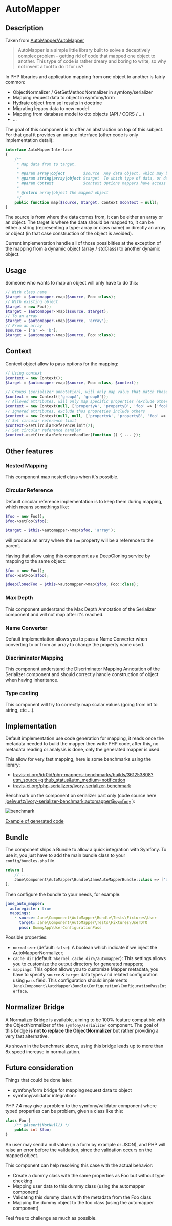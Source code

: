 # AutoMapper

## Description
Taken from [AutoMapper/AutoMapper](https://github.com/AutoMapper/AutoMapper)

> AutoMapper is a simple little library built to solve a deceptively complex problem - getting rid of code that mapped one object to another. This type of code is rather dreary and boring to write, so why not invent a tool to do it for us?

In PHP libraries and application mapping from one object to another is fairly common:

* ObjectNormalizer / GetSetMethodNormalizer in symfony/serializer
* Mapping request data to object in symfony/form
* Hydrate object from sql results in doctrine
* Migrating legacy data to new model
* Mapping from database model to dto objects (API / CQRS / ...)
* ...

The goal of this component is to offer an abstraction on top of this subject. For that goal it provides an unique interface (other code is only implementation detail):

```php
interface AutoMapperInterface
{
    /**
     * Map data from to target.
     *
     * @param array|object        $source  Any data object, which may be an object or an array
     * @param string|array|object $target  To which type of data, or data, the source should be mapped
     * @param Context             $context Options mappers have access to
     *
     * @return array|object The mapped object
     */
    public function map($source, $target, Context $context = null);
}
```

The source is from where the data comes from, it can be either an array or an object.
The target is where the data should be mapped to, it can be either a string (representing a type: array or class name) or directly an array or object (in that case construction of the object is avoided).

Current implementation handle all of those possiblities at the exception of the mapping from a dynamic object (array / stdClass) to another dynamic object.

## Usage
Someone who wants to map an object will only have to do this:

```php
// With class name
$target = $automapper->map($source, Foo::class);
// With existing object
$target = new Foo();
$target = $automapper->map($source, $target);
// To an array
$target = $automapper->map($source, 'array');
// From an array
$source = ['a' => 'b'];
$target = $automapper->map($source, Foo::class);
```

## Context
Context object allow to pass options for the mapping:

```php
// Using context
$context = new Context();
$target = $automapper->map($source, Foo::class, $context);

// Groups (serializer annotation), will only map value that match those group in source and target
$context = new Context(['groupA', 'groupB']);
// Allowed attributes, will only map specific properties (exclude others), allow nesting for sub mapping like the serializer component
$context = new Context(null, ['propertyA', 'propertyB', 'foo' => ['fooPropertyA']]);
// Ignored attributes, exclude thos propreties include others
$context = new Context(null, null, ['propertyA', 'propertyB', 'foo' => ['fooPropertyA']]);
// Set circular reference limit
$context->setCircularReferenceLimit(2);
// Set circular reference handler
$context->setCircularReferenceHandler(function () { ... });
```

## Other features
### Nested Mapping
This component map nested class when it's possible.

### Circular Reference
Default circular reference implementation is to keep them during mapping, which means somethings like:

```php
$foo = new Foo();
$foo->setFoo($foo);

$target = $this->automapper->map($foo, 'array');
```

will produce an array where the `foo` property will be a reference to the parent.

Having that allow using this component as a DeepCloning service by mapping to the same object:

```php
$foo = new Foo();
$foo->setFoo($foo);

$deepClonedFoo = $this->automapper->map($foo, Foo::class);
```

### Max Depth
This component understand the Max Depth Annotation of the Serializer component and will not map after it's reached.

### Name Converter
Default implementation allows you to pass a Name Converter when converting to or from an array to change the property name used.

### Discriminator Mapping
This component understand the Discriminator Mapping Annotation of the Serializer component and should correctly handle construction of object when having inheritance.

### Type casting
This component will try to correctly map scalar values (going from int to string, etc ...).

## Implementation
Default implementation use code generation for mapping, it reads once the metadata needed to build the mapper then write PHP code, after this, no metadata reading or analysis is done, only the generated mapper is used.

This allow for very fast mapping, here is some benchmarks using the library:

* [travis-ci.org/idr0id/php-mappers-benchmarks/builds/361253808?utm_source=github_status&utm_medium=notification](https://travis-ci.org/idr0id/php-mappers-benchmarks/builds/361253808?utm_source=github_status&utm_medium=notification)
* [travis-ci.org/php-serializers/ivory-serializer-benchmark](https://travis-ci.org/php-serializers/ivory-serializer-benchmark)

Benchmark on the component on serializer part only (code source here [joelwurtz/ivory-serializer-benchmark:automapper@`symfony`](https://github.com/joelwurtz/ivory-serializer-benchmark/tree/symfony/automapper) [](/joelwurtz/ivory-serializer-benchmark/tree/HEAD@{2019-02-14T16:48:16Z}/automapper)):

![benchmark](https://user-images.githubusercontent.com/90466/52822853-36e88c80-30b3-11e9-8839-71fc2a17fe8e.png)

[Example of generated code](https://gist.github.com/joelwurtz/7ee48dd768f6d39ccc78d6ab7bdea22a)

## Bundle

The component ships a Bundle to allow a quick integration with Symfony.
To use it, you just have to add the main bundle class to your `config/bundles.php` file.
```php
return [
    // ...
    Jane\Component\AutoMapper\Bundle\JaneAutoMapperBundle::class => ['all' => true],
];
```

Then configure the bundle to your needs, for example:
```yaml
jane_auto_mapper:
  autoregister: true
  mappings:
    - source: Jane\Component\AutoMapper\Bundle\Tests\Fixtures\User
      target: Jane\Component\AutoMapper\Tests\Fixtures\UserDTO
      pass: DummyApp\UserConfigurationPass
```

Possible properties:
- `normalizer` (default: `false`):  A boolean which indicate if we inject the AutoMapperNormalizer;
- `cache_dir` (default: `%kernel.cache_dir%/automapper`): This settings allows you to customize the output directory for generated mappers;
- `mappings`: This option allows you to customize Mapper metadata, you have to specify `source` & `target` data types and related configuration using `pass` field.
This configuration should implements `Jane\Component\AutoMapper\Bundle\Configuration\ConfigurationPassInterface`.

## Normalizer Bridge
A Normalizer Bridge is available, aiming to be 100% feature compatible with the ObjectNormalizer of the ``symfony/serializer`` component. The goal of this bridge **is not to replace the ObjectNormalizer** but rather providing a very fast alternative.

As shown in the benchmark above, using this bridge leads up to more than 8x speed increase in normalization.

## Future consideration
Things that could be done later:

* symfony/form bridge for mapping request data to object
* symfony/validator integration:

PHP 7.4 may give a problem to the symfony/validator component where typed properties can be problem, given a class like this:

```php
class Foo {
    /** @Assert\NotNull() */
    public int $foo;
}
```

An user may send a null value (in a form by example or JSON), and PHP will raise an error before the validation, since the validation occurs on the mapped object.

This component can help resolving this case with the actual behavior:

* Create a dummy class with the same properties as Foo but without type checking
* Mapping user data to this dummy class (using the automapper component)
* Validating this dummy class with the metadata from the Foo class
* Mapping the dummy object to the foo class (using the automapper component)

Feel free to challenge as much as possible.
